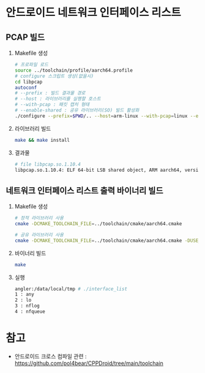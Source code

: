 # 안드로이드 네트워크 인터페이스 리스트

## PCAP 빌드

1. Makefile 생성

   ```bash
   # 프로파일 로드
   source ../toolchain/profile/aarch64.profile
   # configure 스크립트 생성(없을시)
   cd libpcap
   autoconf
   # --prefix : 빌드 결과물 경로
   # --host : 라이브러리를 실행할 호스트
   # --with-pcap : 패킷 캡처 형태
   # --enable-shared : 공유 라이브러리(SO) 빌드 활성화
   ./configure --prefix=$PWD/.. --host=arm-linux --with-pcap=linux --enable-shared
   ```

2. 라이브러리 빌드

   ```bash
   make && make install
   ```

3. 결과물

   ```bash
   # file libpcap.so.1.10.4
   libpcap.so.1.10.4: ELF 64-bit LSB shared object, ARM aarch64, version 1 (SYSV), dynamically linked, not stripped
   ```

## 네트워크 인터페이스 리스트 출력 바이너리 빌드

1. Makefile 생성

   ```bash
   # 정적 라이브러리 사용
   cmake -DCMAKE_TOOLCHAIN_FILE=../toolchain/cmake/aarch64.cmake
   
   # 공유 라이브러리 사용
   cmake -DCMAKE_TOOLCHAIN_FILE=../toolchain/cmake/aarch64.cmake -DUSE_SHARED=1
   ```

2. 바이너리 빌드

   ```bash
   make
   ```

3. 실행

   ```bash
   angler:/data/local/tmp # ./interface_list
   1 : any
   2 : lo
   3 : nflog
   4 : nfqueue
   ```

# 참고

- 안드로이드 크로스 컴파일 관련 : https://github.com/pol4bear/CPPDroid/tree/main/toolchain
